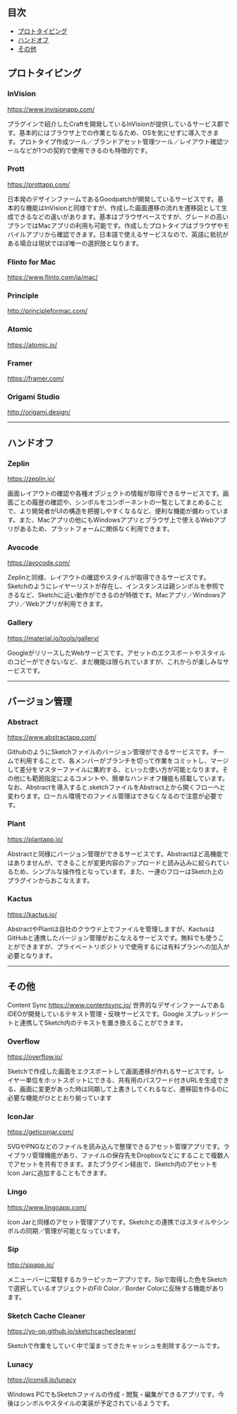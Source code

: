 ## 目次
 - [プロトタイピング](#プロトタイピング)
 - [ハンドオフ](#ハンドオフ)
 - [その他](#その他)

## プロトタイピング
### InVision
https://www.invisionapp.com/

プラグインで紹介したCraftを開発しているInVisionが提供しているサービス郡です。基本的にはブラウザ上での作業となるため、OSを気にせずに導入できます。プロトタイプ作成ツール／ブランドアセット管理ツール／レイアウト確認ツールなどが1つの契約で使用できるのも特徴的です。

### Prott
https://prottapp.com/

日本発のデザインファームであるGoodpatchが開発しているサービスです。基本的な機能はInVisionと同様ですが、作成した画面遷移の流れを遷移図として生成できるなどの違いがあります。基本はブラウザベースですが、グレードの高いプランではMacアプリの利用も可能です。作成したプロトタイプはブラウザやモバイルアプリから確認できます。日本語で使えるサービスなので、英語に抵抗がある場合は現状でほぼ唯一の選択肢となります。

### Flinto for Mac
https://www.flinto.com/ja/mac/


### Principle
http://principleformac.com/


### Atomic
https://atomic.io/


### Framer
https://framer.com/


### Origami Studio
http://origami.design/


---

## ハンドオフ
### Zeplin
https://zeplin.io/

画面レイアウトの確認や各種オブジェクトの情報が取得できるサービスです。画面ごとの履歴の確認や、シンボルをコンポーネントの一覧としてまとめることで、より開発者がUIの構造を把握しやすくなるなど、便利な機能が備わっています。また、Macアプリの他にもWindowsアプリとブラウザ上で使えるWebアプリがあるため、プラットフォームに関係なく利用できます。

### Avocode
https://avocode.com/

Zeplinと同様、レイアウトの確認やスタイルが取得できるサービスです。Sketchのようにレイヤーリストが存在し、インスタンスは親シンボルを参照できるなど、Sketchに近い動作ができるのが特徴です。Macアプリ／Windowsアプリ／Webアプリが利用できます。

### Gallery
https://material.io/tools/gallery/

GoogleがリリースしたWebサービスです。アセットのエクスポートやスタイルのコピーができないなど、まだ機能は限られていますが、これからが楽しみなサービスです。

---

## バージョン管理
### Abstract
https://www.abstractapp.com/

GithubのようにSketchファイルのバージョン管理ができるサービスです。チームで利用することで、各メンバーがブランチを切って作業をコミットし、マージして差分をマスターファイルに集約する、といった使い方が可能となります。その他にも範囲指定によるコメントや、簡単なハンドオフ機能も搭載しています。なお、Abstractを導入すると.sketchファイルをAbstract上から開くフローへと変わります。ローカル環境でのファイル管理はできなくなるので注意が必要です。

### Plant
https://plantapp.io/

Abstractと同様にバージョン管理ができるサービスです。Abstractほど高機能ではありませんが、できることが変更内容のアップロードと読み込みに絞られているため、シンプルな操作性となっています。また、一連のフローはSketch上のプラグインからおこなえます。

### Kactus
https://kactus.io/

AbstractやPlantは自社のクラウド上でファイルを管理しますが、KactusはGitHubと連携したバージョン管理がおこなえるサービスです。無料でも使うことができますが、プライベートリポジトリで使用するには有料プランへの加入が必要となります。

---

## その他
Content Sync
https://www.contentsync.io/
世界的なデザインファームであるIDEOが開発しているテキスト管理・反映サービスです。Google スプレッドシートと連携してSketch内のテキストを置き換えることができます。

### Overflow
https://overflow.io/

Sketchで作成した画面をエクスポートして画面遷移が作れるサービスです。レイヤー単位をホットスポットにできる、共有用のパスワード付きURLを生成できる、画面に変更があった時は同期して上書きしてくれるなど、遷移図を作るのに必要な機能がひととおり揃っています

### IconJar
https://geticonjar.com/

SVGやPNGなどのファイルを読み込んで整理できるアセット管理アプリです。ライブラリ管理機能があり、ファイルの保存先をDropboxなどにすることで複数人でアセットを共有できます。またプラグイン経由で、Sketch内のアセットをIcon Jarに追加することもできます。

### Lingo
https://www.lingoapp.com/

Icon Jarと同様のアセット管理アプリです。Sketchとの連携ではスタイルやシンボルの同期／管理が可能となっています。

### Sip
http://sipapp.io/

メニューバーに常駐するカラーピッカーアプリです。Sipで取得した色をSketchで選択しているオブジェクトのFill Color／Border Colorに反映する機能があります。

### Sketch Cache Cleaner
https://yo-op.github.io/sketchcachecleaner/

Sketchで作業をしていく中で溜まってきたキャッシュを削除するツールです。

### Lunacy
https://icons8.jp/lunacy

Windows PCでもSketchファイルの作成・閲覧・編集ができるアプリです。今後はシンボルやスタイルの実装が予定されているようです。
